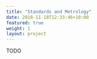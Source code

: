```yaml
---
title: "Standards and Metrology"
date: 2018-11-18T12:33:46+10:00
featured: true
weight: 1
layout: project
---
```


TODO